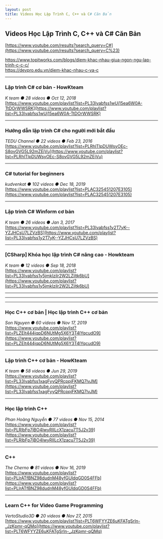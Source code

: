 ```yaml
---
layout: post
title: Videos Học Lập Trình C, C++ và C# Căn Bản
---
```


## Videos Học Lập Trình C, C++ và C# Căn Bản
[https://www.youtube.com/results?search_query=C#](https://www.youtube.com/results?search_query=C%23)

https://www.topitworks.com/blogs/diem-khac-nhau-giua-ngon-ngu-lap-trinh-c-c-c/  
https://devpro.edu.vn/diem-khac-nhau-c-va-c

-----
### Lập trình C# cơ bản - HowKteam
_K team &#9679; 28 videos &#9679; Oct 12, 2018_  
[https://www.youtube.com/playlist?list=PL33lvabfss1wUj15ea6W0A-TtDOrWWSRK](https://www.youtube.com/playlist?list=PL33lvabfss1wUj15ea6W0A-TtDOrWWSRK)


-----
### Hướng dẫn lập trình C# cho người mới bắt đầu
_TEDU Channel &#9679; 22 videos &#9679; Feb 23, 2016_  
[https://www.youtube.com/playlist?list=PLRhlTlpDUWsyOEc-S8ovGVG5L92mZEjVu](https://www.youtube.com/playlist?list=PLRhlTlpDUWsyOEc-S8ovGVG5L92mZEjVu)


-----
### C# tutorial for beginners
_kudvenkat &#9679; 102 videos &#9679; Dec 18, 2019_  
[https://www.youtube.com/playlist?list=PLAC325451207E3105](https://www.youtube.com/playlist?list=PLAC325451207E3105)


-----
### Lập trình C# Winform cơ bản
_K team &#9679; 26 videos &#9679; Jan 3, 2017_  
[https://www.youtube.com/playlist?list=PL33lvabfss1y2T7yK--YZJHCsU7LZVzBS](https://www.youtube.com/playlist?list=PL33lvabfss1y2T7yK--YZJHCsU7LZVzBS)


-----
### [CSharp] Khóa học lập trình C# nâng cao - Howkteam
_K team &#9679; 12 videos &#9679; Sep 18, 2018_  
[https://www.youtube.com/playlist?list=PL33lvabfss1y5jmklzilr2W2LZiltk6bU](https://www.youtube.com/playlist?list=PL33lvabfss1y5jmklzilr2W2LZiltk6bU)


-----
-----
-----


### Học C++ cơ bản | Học lập trình C++ cơ bản
_Son Nguyen &#9679; 60 videos &#9679; Nov 17, 2019_  
[https://www.youtube.com/playlist?list=PLZEIt444jqpD6NUtMg5X6Y3T4lYqcudO9](https://www.youtube.com/playlist?list=PLZEIt444jqpD6NUtMg5X6Y3T4lYqcudO9)

-----
### Lập trình C++ cơ bản - HowKteam
_K team  &#9679; 58 videos &#9679; Jun 29, 2019_  
[https://www.youtube.com/playlist?list=PL33lvabfss1xagFyyQPRcppjFKMQ7lvJM](https://www.youtube.com/playlist?list=PL33lvabfss1xagFyyQPRcppjFKMQ7lvJM)

-----
### Học lập trình C++ 
_Phan Hoàng Nguyễn &#9679; 77 videos &#9679; Nov 15, 2014_  
[https://www.youtube.com/playlist?list=PLRlbFp7jBO4IwyRIILcX1zacu7T5J2v39](https://www.youtube.com/playlist?list=PLRlbFp7jBO4IwyRIILcX1zacu7T5J2v39)

-----
### C++
_The Cherno &#9679; 81 videos &#9679; Nov 16, 2019_  
[https://www.youtube.com/playlist?list=PLlrATfBNZ98dudnM48yfGUldqGD0S4FFb](https://www.youtube.com/playlist?list=PLlrATfBNZ98dudnM48yfGUldqGD0S4FFb)

-----
### Learn C++ for Video Game Programming
_VertoStudio3D &#9679; 20 videos &#9679; Nov 27, 2015_  
[https://www.youtube.com/playlist?list=PLT6WFYYZE6uKFATgSrIn-_JzKpmr-qQMq](https://www.youtube.com/playlist?list=PLT6WFYYZE6uKFATgSrIn-_JzKpmr-qQMq)

